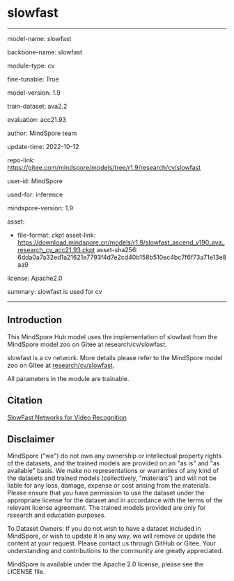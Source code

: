 # slowfast

---

model-name: slowfast

backbone-name: slowfast

module-type: cv

fine-tunable: True

model-version: 1.9

train-dataset: ava2.2

evaluation: acc21.93

author: MindSpore team

update-time: 2022-10-12

repo-link: <https://gitee.com/mindspore/models/tree/r1.9/research/cv/slowfast>

user-id: MindSpore

used-for: inference

mindspore-version: 1.9

asset:

-
    file-format: ckpt
    asset-link: <https://download.mindspore.cn/models/r1.9/slowfast_ascend_v190_ava_research_cv_acc21.93.ckpt>
    asset-sha256: 6dda0a7a32ed1a21621e7793f4d7e2cd40b158b510ec4bc7f6f73a71e13e8aa9

license: Apache2.0

summary: slowfast is used for cv

---

## Introduction

This MindSpore Hub model uses the implementation of slowfast from the MindSpore model zoo on Gitee at research/cv/slowfast.

slowfast is a cv network. More details please refer to the MindSpore model zoo on Gitee at [research/cv/slowfast](https://gitee.com/mindspore/models/blob/r1.9/research/cv/slowfast/README.md).

All parameters in the module are trainable.

## Citation

[SlowFast Networks for Video Recognition](https://arxiv.org/pdf/1812.03982.pdf)

## Disclaimer

MindSpore ("we") do not own any ownership or intellectual property rights of the datasets, and the trained models are provided on an "as is" and "as available" basis. We make no representations or warranties of any kind of the datasets and trained models (collectively, “materials”) and will not be liable for any loss, damage, expense or cost arising from the materials. Please ensure that you have permission to use the dataset under the appropriate license for the dataset and in accordance with the terms of the relevant license agreement. The trained models provided are only for research and education purposes.

To Dataset Owners: If you do not wish to have a dataset included in MindSpore, or wish to update it in any way, we will remove or update the content at your request. Please contact us through GitHub or Gitee. Your understanding and contributions to the community are greatly appreciated.

MindSpore is available under the Apache 2.0 license, please see the LICENSE file.
